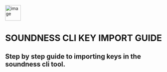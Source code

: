 <img width="50" height="50" alt="image" src="https://github.com/user-attachments/assets/4fe68db3-1d7f-4edc-964a-c66b33c54d77" />

# SOUNDNESS CLI KEY IMPORT GUIDE
## Step by step guide to importing keys in the soundness cli tool.
